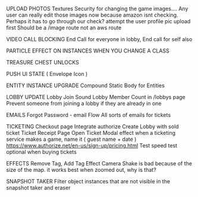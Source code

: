 UPLOAD PHOTOS
  Textures
    Security for changing the game images.... Any user can really edit those images now because amazon isnt checking. Perhaps it has to go through our check?
    attempt the user profile pic upload first
    Should be a /image route not an aws route

VIDEO CALL BLOCKING
  End Call for everyone in lobby, End call for self also

PARTICLE EFFECT ON INSTANCES WHEN YOU CHANGE A CLASS

TREASURE CHEST UNLOCKS

PUSH UI STATE ( Envelope Icon )

ENTITY INSTANCE UPGRADE
  Compound Static Body for Entities

LOBBY UPDATE
  Lobby Join Sound
  Lobby Member Count in /lobbys page
  Prevent someone from joining a lobby if they are already in one

EMAILS
  Forgot Password - email Flow
  All sorts of emails for tickets

TICKETING
  Checkout page
    Integrate authorize
    Create Lobby with sold ticket
  Ticket Receipt Page
  Open Ticket Modal effect
  when a ticketing service makes a game, name it ( guest name + date )
  https://www.authorize.net/en-us/sign-up/pricing.html
  Test speed test optional when buying tickets 

EFFECTS 
  Remove Tag, Add Tag Effect
  Camera Shake is bad because of the size of the map. it works best when zoomed out, why is that?

SNAPSHOT TAKER
  Filter object instances that are not visible in the snapshot taker and eraser


